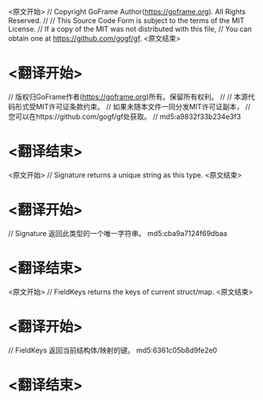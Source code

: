 
<原文开始>
// Copyright GoFrame Author(https://goframe.org). All Rights Reserved.
//
// This Source Code Form is subject to the terms of the MIT License.
// If a copy of the MIT was not distributed with this file,
// You can obtain one at https://github.com/gogf/gf.
<原文结束>

# <翻译开始>
// 版权归GoFrame作者(https://goframe.org)所有。保留所有权利。
//
// 本源代码形式受MIT许可证条款约束。
// 如果未随本文件一同分发MIT许可证副本，
// 您可以在https://github.com/gogf/gf处获取。
// md5:a9832f33b234e3f3
# <翻译结束>


<原文开始>
// Signature returns a unique string as this type.
<原文结束>

# <翻译开始>
// Signature 返回此类型的一个唯一字符串。 md5:cba9a7124f69dbaa
# <翻译结束>


<原文开始>
// FieldKeys returns the keys of current struct/map.
<原文结束>

# <翻译开始>
// FieldKeys 返回当前结构体/映射的键。 md5:6361c05b8d9fe2e0
# <翻译结束>

